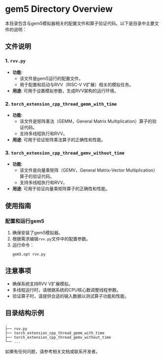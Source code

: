 # gem5 Directory Overview

本目录包含与gem5模拟器相关的配置文件和算子验证代码。以下是目录中主要文件的说明：

## 文件说明

### 1. `rvv.py`
- **功能**: 
  - 该文件是gem5运行的配置文件。
  - 用于配置和启动与RVV（RISC-V V扩展）相关的模拟任务。
- **用途**: 可用于设置模拟参数，生成RVV架构的运行环境。

### 2. `torch_extension_cpp_thread_gemm_with_time`
- **功能**: 
  - 该文件是矩阵乘法（GEMM，General Matrix Multiplication）算子的验证代码。
  - 支持多线程执行和RVV。
- **用途**: 可用于验证矩阵乘法算子的正确性和性能。

### 3. `torch_extension_cpp_thread_gemv_without_time`
- **功能**: 
  - 该文件是向量乘矩阵（GEMV，General Matrix-Vector Multiplication）算子的验证代码。
  - 支持多线程执行和RVV。
- **用途**: 可用于验证向量乘矩阵算子的正确性和性能。

## 使用指南

### 配置和运行gem5
1. 确保安装了gem5模拟器。
2. 根据需求编辑`rvv.py`文件中的配置参数。
3. 运行命令：
   ```bash
   gem5.opt rvv.py
   ```

## 注意事项
- 确保系统支持RVV V扩展模拟。
- 多线程运行时，请根据系统的CPU核心数调整线程参数。
- 验证算子时，请提供合适的输入数据以测试算子功能和性能。

## 目录结构示例
```
.
├── rvv.py
├── torch_extension_cpp_thread_gemm_with_time
├── torch_extension_cpp_thread_gemv_without_time
└── ...
```

如果有任何问题，请参考相关文档或联系开发者。
